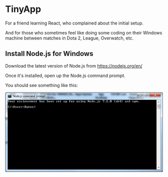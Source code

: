 # TinyApp
For a friend learning React, who complained about the initial setup.

And for those who sometimes feel like doing some coding on their Windows machine
between matches in Dota 2, League, Overwatch, etc.

## Install Node.js for Windows
Download the latest version of Node.js from https://nodejs.org/en/

Once it's installed, open up the Node.js command prompt.

You should see something like this:

![Alt text](/images/node_command_prompt.png)
